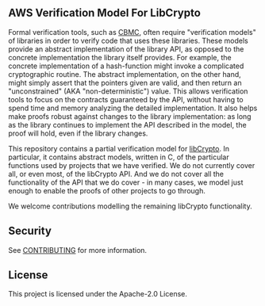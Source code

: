 ## AWS Verification Model For LibCrypto

Formal verification tools, such as [CBMC](https://github.com/diffblue/cbmc), often require "verification models" of libraries in order to verify code that uses these libraries.
These models provide an abstract implementation of the library API, as opposed to the concrete implementation the library itself provides.
For example, the concrete implementation of a hash-function might invoke a complicated cryptographic routine.
The abstract implementation, on the other hand, might simply assert that the pointers given are valid, and then return an "unconstrained" (AKA "non-deterministic") value.
This allows verification tools to focus on the contracts guaranteed by the API, without having to spend time and memory analyzing the detailed implementation.
It also helps make proofs robust against changes to the library implementation: as long as the library continues to implement the API described in the model, the proof will hold, even if the library changes.

This repository contains a partial verification model for [libCrypto](https://github.com/openssl/openssl).
In particular, it contains abstract models, written in C, of the particular functions used by projects that we have verified.
We do not currently cover all, or even most, of the libCrypto API.
And we do not cover all the functionality of the API that we do cover - in many cases, we model just enough to enable the proofs of other projects to go through.

We welcome contributions modelling the remaining libCrypto functionality.

## Security

See [CONTRIBUTING](CONTRIBUTING.md#security-issue-notifications) for more information.

## License

This project is licensed under the Apache-2.0 License.

